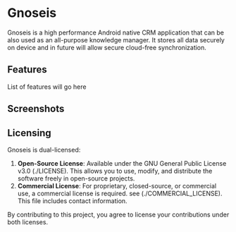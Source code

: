 # Gnoseis
Gnoseis is a high performance Android native CRM application that can be also used as an all-purpose knowledge manager. It stores all data securely on device and in future will allow secure cloud-free synchronization.

## Features
List of features will go here

## Screenshots

## Licensing

Gnoseis is dual-licensed:

1. **Open-Source License**: Available under the GNU General Public License v3.0 (./LICENSE). This allows you to use, modify, and distribute the software freely in open-source projects.
2. **Commercial License**: For proprietary, closed-source, or commercial use, a commercial license is required. see (./COMMERCIAL_LICENSE). This file includes contact information.

By contributing to this project, you agree to license your contributions under both licenses.

